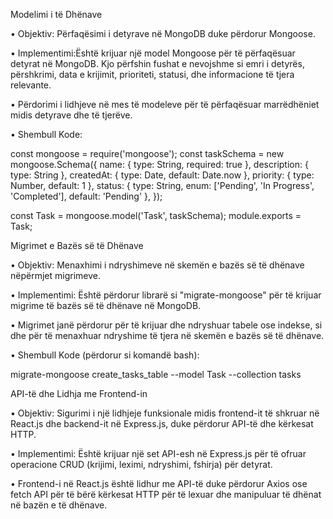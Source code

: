 Modelimi i të Dhënave

  •	Objektiv: Përfaqësimi i detyrave në MongoDB duke përdorur Mongoose.
  
  •	Implementimi:Është krijuar një model Mongoose për të përfaqësuar detyrat në MongoDB. Kjo përfshin fushat e nevojshme si emri i detyrës, përshkrimi, data e krijimit, prioriteti, statusi, dhe informacione të tjera relevante.
  
  •	Përdorimi i lidhjeve në mes të modeleve për të përfaqësuar marrëdhëniet midis detyrave dhe të tjerëve.
  
  •	Shembull Kode:
  
  const mongoose = require('mongoose');
  const taskSchema = new mongoose.Schema({
    name: { type: String, required: true },
    description: { type: String },
    createdAt: { type: Date, default: Date.now },
    priority: { type: Number, default: 1 },
    status: { type: String, enum: ['Pending', 'In Progress', 'Completed'], default: 'Pending' },
  });
  
  const Task = mongoose.model('Task', taskSchema);
  module.exports = Task;


Migrimet e Bazës së të Dhënave

•	Objektiv: Menaxhimi i ndryshimeve në skemën e bazës së të dhënave nëpërmjet migrimeve.

•	Implementimi: Është përdorur librarë si "migrate-mongoose" për të krijuar migrime të bazës së të dhënave në MongoDB.

•	Migrimet janë përdorur për të krijuar dhe ndryshuar tabele ose indekse, si dhe për të menaxhuar ndryshime të tjera në skemën e bazës së të dhënave.

•	Shembull Kode (përdorur si komandë bash):

migrate-mongoose create_tasks_table --model Task --collection tasks


API-të dhe Lidhja me Frontend-in

•	Objektiv: Sigurimi i një lidhjeje funksionale midis frontend-it të shkruar në React.js dhe backend-it në Express.js, duke përdorur API-të dhe kërkesat HTTP.

•	Implementimi: Është krijuar një set API-esh në Express.js për të ofruar operacione CRUD (krijimi, leximi, ndryshimi, fshirja) për detyrat.

•	Frontend-i në React.js është lidhur me API-të duke përdorur Axios ose fetch API për të bërë kërkesat HTTP për të lexuar dhe manipuluar të dhënat në bazën e të dhënave.
